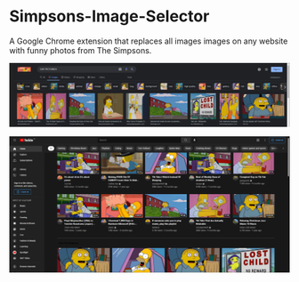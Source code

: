 # Simpsons-Image-Selector

A Google Chrome extension that replaces all images images on any website with funny photos from The Simpsons.

![](readme_images/simpsons3.JPG)

![](readme_images/simpsons2.png)

